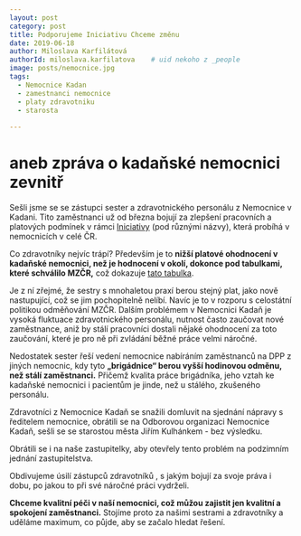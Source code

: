 ```yaml
---
layout: post
category: post
title: Podporujeme Iniciativu Chceme změnu     
date: 2019-06-18
author: Miloslava Karfilátová
authorId: miloslava.karfilatova    # uid nekoho z _people
image: posts/nemocnice.jpg
tags:
  - Nemocnice Kadan
  - zamestnanci nemocnice
  - platy zdravotniku
  - starosta
    
---
```


# aneb zpráva o kadaňské nemocnici zevnitř  

Sešli jsme se se zástupci sester a zdravotnického personálu z Nemocnice v Kadani. 
Tito zaměstnanci už od března bojují za zlepšení pracovních a platových podmínek v rámci [Iniciativy](https://www.facebook.com/IniciativaSester/?ref=search&__tn__=%2Cd%2CP-R&eid=ARA8nTbXLUAxZ5oH0Ba0IH-3zOcMxuRH2puHEy_UZYggpg26TBLn7BIa1z8bHXLTWmzPf4SrwHNKul1W)
(pod různými názvy), která probíhá v nemocnicích v celé ČR. 

Co zdravotníky nejvíc trápí? 
Především je to **nižší platové ohodnocení v kadaňské nemocnici, než je hodnocení v okolí, dokonce pod tabulkami, které schválilo MZČR,** což dokazuje [tato tabulka](https://drive.google.com/open?id=11IKP5bclbhDrabWtqGFImTN-97_uIcbw).
 
Je z ní zřejmé, že sestry s mnohaletou praxí berou stejný plat, jako nově nastupující, což se jim pochopitelně nelíbí. 
Navíc je to v rozporu s celostátní politikou odměňování MZČR.
Dalším problémem v Nemocnici Kadaň je vysoká fluktuace zdravotnického personálu, nutnost často zaučovat nové zaměstnance, aniž by stálí pracovníci dostali nějaké ohodnocení za toto zaučování, které je pro ně při zvládání běžné práce velmi náročné.

Nedostatek sester řeší vedení nemocnice nabíráním zaměstnanců na DPP z jiných nemocnic, kdy tyto **„brigádnice“ berou vyšší hodinovou odměnu, než stálí zaměstnanci.** Přičemž kvalita práce brigádníka, jeho vztah ke kadaňské nemocnici i pacientům je jinde, než u stálého, zkušeného personálu. 

Zdravotníci z Nemocnice Kadaň se snažili domluvit na sjednání nápravy s ředitelem nemocnice, obrátili se na Odborovou organizaci Nemocnice Kadaň, sešli se se starostou města Jiřím Kulhánkem - bez výsledku.

Obrátili se i na naše zastupitelky, aby otevřely tento problém na podzimním jednání zastupitelstva. 

Obdivujeme úsilí zástupců zdravotníků , s jakým bojují za svoje práva i dobu, po jakou to při své náročné práci vydrželi.

**Chceme kvalitní péči v naší nemocnici, což můžou zajistit jen kvalitní a spokojení zaměstnanci.** 
Stojíme proto za našimi sestrami a zdravotníky a uděláme maximum, co půjde, aby se začalo hledat řešení.

